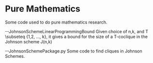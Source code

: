 # Pure Mathematics

Some code used to do pure mathematics research.

--JohnsonSchemeLinearProgrammingBound
Given choice of n,k, and T \subseteq \{1,2, ..., k\}, it gives a bound
for the size of a T-coclique in the Johnson scheme J(n,k)

--JohnsonSchemePackage.py 
Some code to find cliques in Johnson Schemes.
